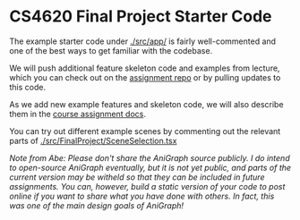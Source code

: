 # CS4620 Final Project Starter Code


The example starter code under [./src/app/](./src/app/) is fairly well-commented and one of the best ways to get familiar with the codebase.

We will push additional feature skeleton code and examples from lecture, which you can check out on the [assignment repo](https://github.coecis.cornell.edu/Intro-To-Graphics-F2023/FinalProject-Intro-To-Graphics) or by pulling updates to this code.

As we add new example features and skeleton code, we will also describe them in the [course assignment docs](https://www.cs.cornell.edu/courses/cs4620/2023fa/assignments/docs/category/assignments).


You can try out different example scenes by commenting out the relevant parts of [./src/FinalProject/SceneSelection.tsx](./src/FinalProject/SceneSelection.tsx)

*Note from Abe: Please don't share the AniGraph source publicly. I do intend to open-source AniGraph eventually, but it is not yet public, and parts of the current version may be witheld so that they can be included in future assignments. You can, however, build a static version of your code to post online if you want to share what you have done with others. In fact, this was one of the main design goals of AniGraph!*
